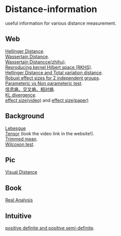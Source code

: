 # Distance-information
useful information for various distance measurement.

## Web
[Hellinger Distance](https://en.wikipedia.org/wiki/Hellinger_distance).  
[Wassertain Distance](https://en.wikipedia.org/wiki/Wasserstein_metric).  
[Wassertain Distancce(zhihu)](https://zhuanlan.zhihu.com/p/58506295).  
[Reproducing kernel Hilbert space (RKHS)](https://zhuanlan.zhihu.com/p/352966538).  
[Hellinger Distance and Total variation distance](https://djalil.chafai.net/blog/2020/01/22/about-the-hellinger-distance/).    
[Robust effect sizes for 2 independent groups](https://garstats.wordpress.com/2016/05/02/robust-effect-sizes-for-2-independent-groups/).    
[Parameteric vs Non parameteric test](https://www.youtube.com/watch?v=biXY84hDX5M).   
[信息熵，交叉熵，相对熵](https://www.zhihu.com/question/41252833).  
[KL divergence](https://www.jianshu.com/p/43318a3dc715).  
[effect size(video)](https://www.youtube.com/watch?v=6uYNVCy-8NA) and [effect size(paper)](https://f.hubspotusercontent30.net/hubfs/5191137/attachments/ebe/ESguide.pdf)    

## Background
[Lebesgue](https://blog.sciencenet.cn/blog-752541-831225.html)  
[Tensor](https://blog.csdn.net/qimo601/article/details/109959663) (look the video link in the website!).  
[Trimmed mean](https://garstats.wordpress.com/2017/11/28/trimmed-means/).  
[Wilcoxon test](https://www.youtube.com/watch?v=NZsL2eDQiDQ).  

## Pic
[Visual Distance](https://twitter.com/gabrielpeyre/status/1299656980911587328)

## Book
[Real Analysis](http://www.cmat.edu.uy/~mordecki/courses/medida2013/book.pdf)

## Intuitive
[positive definite and positive semi-definite](https://zhuanlan.zhihu.com/p/44860862).  
